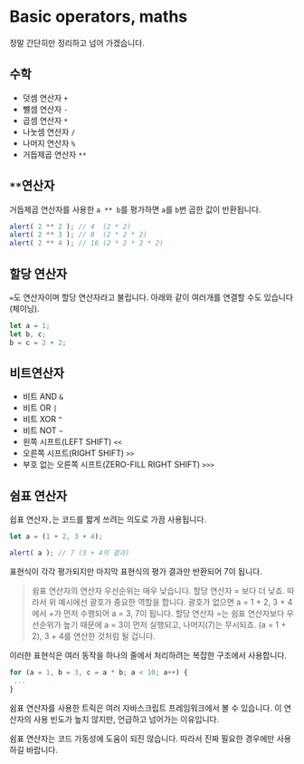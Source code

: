 # Basic operators, maths

정말 간단히만 정리하고 넘어 가겠습니다.

## 수학

- 덧셈 연산자 `+`
- 뺄셈 연산자 `-`
- 곱셈 연산자 `*`
- 나눗셈 연산자 `/`
- 나머지 연산자 `%`
- 거듭제곱 연산자 `**`

## `**`연산자

거듭제곱 연산자를 사용한 `a ** b`를 평가하면 `a`를 `b`번 곱한 값이 반환됩니다.

``` javascript
alert( 2 ** 2 ); // 4  (2 * 2)
alert( 2 ** 3 ); // 8  (2 * 2 * 2)
alert( 2 ** 4 ); // 16 (2 * 2 * 2 * 2)
```

## 할당 연산자

`=`도 연산자이며 할당 연산자라고 불립니다.
아래와 같이 여러개를 연결할 수도 있습니다(체이닝).
```javascript
let a = 1;
let b, c;
b = c = 2 + 2;
```

## 비트연산자
- 비트 AND `&`
- 비트 OR `|`
- 비트 XOR `^`
- 비트 NOT `~`
- 왼쪽 시프트(LEFT SHIFT) `<<`
- 오른쪽 시프트(RIGHT SHIFT) `>>`
- 부호 없는 오른쪽 시프트(ZERO-FILL RIGHT SHIFT) `>>>`

## 쉼표 연산자 
쉽표 연산자`,`는 코드를 짧게 쓰려는 의도로 가끔 사용됩니다.

```javascript
let a = (1 + 2, 3 + 4);

alert( a ); // 7 (3 + 4의 결과)
```
표현식이 각각 평가되지만 마지막 표현식의 평가 결과만 반환되어 7이 됩니다.

>쉼표 연산자의 연산자 우선순위는 매우 낮습니다. 할당 연산자 = 보다 더 낮죠. 따라서 위 예시에선 괄호가 중요한 역할을 합니다. 괄호가 없으면 a = 1 + 2, 3 + 4에서 +가 먼저 수행되어 a = 3, 7이 됩니다. 할당 연산자 =는 쉼표 연산자보다 우선순위가 높기 때문에 a = 3이 먼저 실행되고, 나머지(7)는 무시되죠. (a = 1 + 2), 3 + 4를 연산한 것처럼 될 겁니다.

이러한 표현식은 여러 동작을 하나의 줄에서 처리하려는 복잡한 구조에서 사용합니다.
```javascript
for (a = 1, b = 3, c = a * b; a < 10; a++) {
 ...
}
```
쉼표 연산자를 사용한 트릭은 여러 자바스크립트 프레임워크에서 볼 수 있습니다. 이 연산자의 사용 빈도가 높지 않지만, 언급하고 넘어가는 이유입니다.

쉼표 연산자는 코드 가동성에 도움이 되진 않습니다. 따라서 진짜 필요한 경우에만 사용하길 바랍니다.